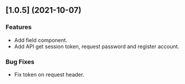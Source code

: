 ## [1.0.5] (2021-10-07)


### Features

* Add field component.
* Add API get session token, request password and register account.

### Bug Fixes

* Fix token on request header.

